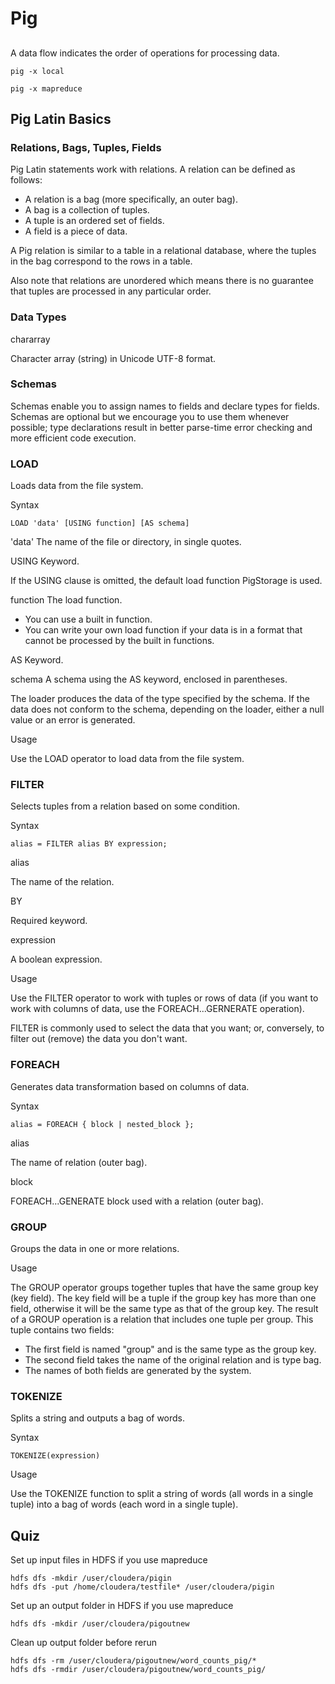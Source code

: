 # Pig

##
A data flow indicates the order of operations for processing data.

```
pig -x local
```

```
pig -x mapreduce
```

## Pig Latin Basics

### Relations, Bags, Tuples, Fields
Pig Latin statements work with relations. A relation can be defined as follows:
- A relation is a bag (more specifically, an outer bag).
- A bag is a collection of tuples.
- A tuple is an ordered set of fields.
- A field is a piece of data.

A Pig relation is similar to a table in a relational database, where the tuples in the bag correspond to the rows in a table.

Also note that relations are unordered which means there is no guarantee that tuples are processed in any particular order.

### Data Types
chararray

Character array (string) in Unicode UTF-8 format.

### Schemas
Schemas enable you to assign names to fields and declare types for fields. Schemas are optional but we encourage you to use them whenever possible; type declarations result in better parse-time error checking and more efficient code execution.

### LOAD
Loads data from the file system.

Syntax
```
LOAD 'data' [USING function] [AS schema]
```

'data' The name of the file or directory, in single quotes.

USING Keyword.

If the USING clause is omitted, the default load function PigStorage is used.

function The load function.
- You can use a built in function.
- You can write your own load function if your data is in a format that cannot be processed by the built in functions.

AS Keyword.

schema A schema using the AS keyword, enclosed in parentheses.

The loader produces the data of the type specified by the schema. If the data does not conform to the schema, depending on the loader, either a null value or an error is generated.

Usage

Use the LOAD operator to load data from the file system.

### FILTER
Selects tuples from a relation based on some condition.

Syntax
```
alias = FILTER alias BY expression;
```

alias

The name of the relation.

BY

Required keyword.

expression

A boolean expression.

Usage

Use the FILTER operator to work with tuples or rows of data (if you want to work with columns of data, use the FOREACH...GERNERATE operation).

FILTER is commonly used to select the data that you want; or, conversely, to filter out (remove) the data you don't want.

### FOREACH
Generates data transformation based on columns of data.

Syntax
```
alias = FOREACH { block | nested_block };
```

alias

The name of relation (outer bag).

block

FOREACH...GENERATE block used with a relation (outer bag).

### GROUP
Groups the data in one or more relations.

Usage

The GROUP operator groups together tuples that have the same group key (key field). The key field will be a tuple if the group key has more than one field, otherwise it will be the same type as that of the group key. The result of a GROUP operation is a relation that includes one tuple per group. This tuple contains two fields:
- The first field is named "group" and is the same type as the group key.
- The second field takes the name of the original relation and is type bag.
- The names of both fields are generated by the system.

### TOKENIZE
Splits a string and outputs a bag of words.

Syntax
```
TOKENIZE(expression)
```

Usage

Use the TOKENIZE function to split a string of words (all words in a single tuple) into a bag of words (each word in a single tuple).

## Quiz
Set up input files in HDFS if you use mapreduce
```
hdfs dfs -mkdir /user/cloudera/pigin
hdfs dfs -put /home/cloudera/testfile* /user/cloudera/pigin
```
Set up an output folder in HDFS if you use mapreduce
```
hdfs dfs -mkdir /user/cloudera/pigoutnew
```
Clean up output folder before rerun
```
hdfs dfs -rm /user/cloudera/pigoutnew/word_counts_pig/*
hdfs dfs -rmdir /user/cloudera/pigoutnew/word_counts_pig/
```

